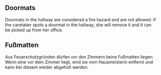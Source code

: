 <!-- English -->
## Doormats
Doormats in the hallway are considered a fire hazard and are not allowed. If the caretaker spots a doormat in the hallway, she will remove it and it can be picked up from her office.

<!-- Deutsch -->
## Fußmatten
Aus Feuerschutzgründen dürfen vor den Zimmern keine Fußmatten liegen. Wenn eine vor dem Zimmer liegt, wird sie vom Hausmeisterin entfernt und kann bei diesem wieder abgeholt werden.